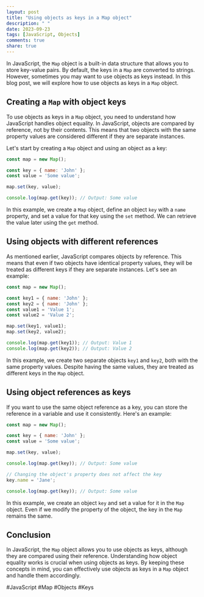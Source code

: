 ```yaml
---
layout: post
title: "Using objects as keys in a Map object"
description: " "
date: 2023-09-23
tags: [JavaScript, Objects]
comments: true
share: true
---
```


In JavaScript, the `Map` object is a built-in data structure that allows you to store key-value pairs. By default, the keys in a `Map` are converted to strings. However, sometimes you may want to use objects as keys instead. In this blog post, we will explore how to use objects as keys in a `Map` object.

## Creating a `Map` with object keys

To use objects as keys in a `Map` object, you need to understand how JavaScript handles object equality. In JavaScript, objects are compared by reference, not by their contents. This means that two objects with the same property values are considered different if they are separate instances.

Let's start by creating a `Map` object and using an object as a key:

```javascript
const map = new Map();

const key = { name: 'John' };
const value = 'Some value';

map.set(key, value);

console.log(map.get(key)); // Output: Some value
```

In this example, we create a `Map` object, define an object `key` with a `name` property, and set a value for that key using the `set` method. We can retrieve the value later using the `get` method.

## Using objects with different references

As mentioned earlier, JavaScript compares objects by reference. This means that even if two objects have identical property values, they will be treated as different keys if they are separate instances. Let's see an example:

```javascript
const map = new Map();

const key1 = { name: 'John' };
const key2 = { name: 'John' };
const value1 = 'Value 1';
const value2 = 'Value 2';

map.set(key1, value1);
map.set(key2, value2);

console.log(map.get(key1)); // Output: Value 1
console.log(map.get(key2)); // Output: Value 2
```

In this example, we create two separate objects `key1` and `key2`, both with the same property values. Despite having the same values, they are treated as different keys in the `Map` object.

## Using object references as keys

If you want to use the same object reference as a key, you can store the reference in a variable and use it consistently. Here's an example:

```javascript
const map = new Map();

const key = { name: 'John' };
const value = 'Some value';

map.set(key, value);

console.log(map.get(key)); // Output: Some value

// Changing the object's property does not affect the key
key.name = 'Jane';

console.log(map.get(key)); // Output: Some value
```

In this example, we create an object `key` and set a value for it in the `Map` object. Even if we modify the property of the object, the key in the `Map` remains the same.

## Conclusion

In JavaScript, the `Map` object allows you to use objects as keys, although they are compared using their reference. Understanding how object equality works is crucial when using objects as keys. By keeping these concepts in mind, you can effectively use objects as keys in a `Map` object and handle them accordingly.

#JavaScript #Map #Objects #Keys